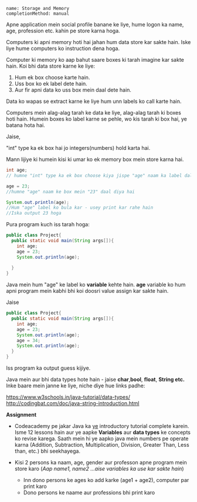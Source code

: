 ```ngMeta
name: Storage and Memory
completionMethod: manual
```

Apne application mein social profile banane ke liye, hume logon ka name, age, profession etc. kahin pe store karna hoga.

Computers ki apni memory hoti hai jahan hum data store kar sakte hain. Iske liye hume computers ko instruction dena hoga.


Computer ki memory ko aap bahut saare boxes ki tarah imagine kar sakte hain. Koi bhi data store karne ke liye:

1. Hum ek box choose karte hain.
2. Uss box ko ek label dete hain.
3. Aur fir apni data ko uss box mein daal dete hain.

Data ko wapas se extract karne ke liye hum unn labels ko call karte hain.

Computers mein alag-alag tarah ke data ke liye, alag-alag tarah ki boxes hoti hain. Humein boxes ko label karne se pehle, wo kis tarah ki box hai, ye batana hota hai.

Jaise,

"int" type ka ek box hai jo integers(numbers) hold karta hai.

Mann lijiye ki humein kisi ki umar ko ek memory box mein store karna hai.

```java
int age;
// humne "int" type ka ek box choose kiya jispe "age" naam ka label dala hai

age = 23;
//humne "age" naam ke box mein "23" daal diya hai

System.out.println(age);
//Hum "age" label ko bula kar - usey print kar rahe hain
//Iska output 23 hoga 
```

Pura program kuch iss tarah hoga:

```java
public class Project{
  public static void main(String args[]){
    int age;
    age = 23;
    System.out.println(age);
    
  }
}
```
Java mein hum "age" ke label ko **variable** kehte hain. **age** variable ko hum apni program mein kabhi bhi koi doosri value assign kar sakte hain.

Jaise

```java
public class Project{
  public static void main(String args[]){
    int age;
    age = 23;
    System.out.println(age);
    age = 34;
    System.out.println(age);
  }
}
```
Iss program ka output guess kijiye.

Java mein aur bhi data types hote hain - jaise **char**,**bool**, **float**, **String etc.** 
Inke baare mein janne ke liye, niche diye hue links padhe:

https://www.w3schools.in/java-tutorial/data-types/
http://codingbat.com/doc/java-string-introduction.html

**Assignment**
- Codeacademy pe jakar Java ka [ye](https://www.codecademy.com/courses/learn-java/lessons/introduction-to-java/exercises/whats-your-name?action=resume_content_item) introductory tutorial complete karein. Isme 12 lessons hain aur ye aapke **Variables** aur **data types** ke concepts ko revise karega.
Saath mein hi ye aapko java mein numbers pe operate karna (Addition, Subtraction, Multiplication, Division, Greater Than, Less than, etc.) bhi seekhayega.

- Kisi 2 persons ka naam, age, gender aur professon apne program mein store karo (*Aap name1, name2 ...aise variables ka use kar sakte hain*)
  - Inn dono persons ke ages ko add karke (age1 + age2), computer par print karo
  - Dono persons  ke naame aur professions bhi print karo
